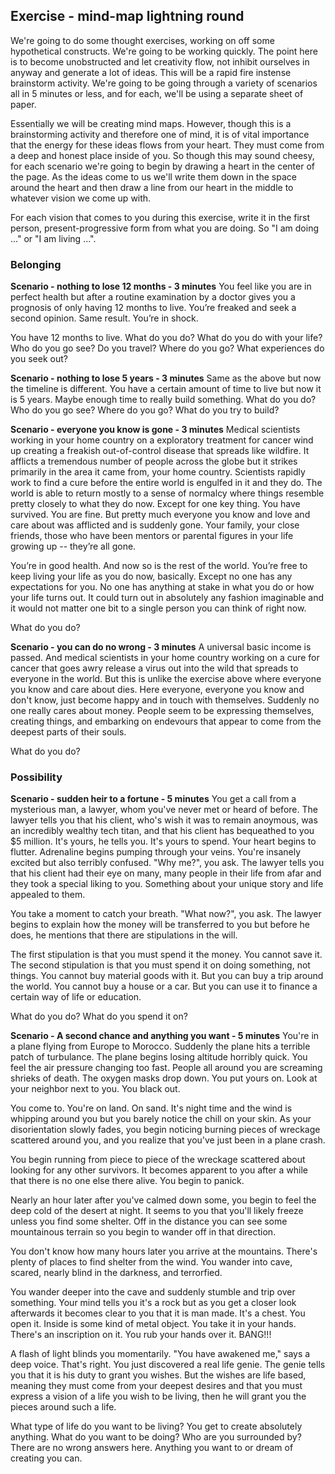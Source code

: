 ## Exercise - mind-map lightning round

We're going to do some thought exercises, working on off some hypothetical constructs.  We're going to be working quickly.  The point here is to become unobstructed and let creativity flow, not inhibit ourselves in anyway and generate a lot of ideas.  This will be a rapid fire instense brainstorm activity.  We're going to be going through a variety of scenarios all in 5 minutes or less, and for each, we'll be using a separate sheet of paper.

Essentially we will be creating mind maps.  However, though this is a brainstorming activity and therefore one of mind, it is of vital importance that the energy for these ideas flows from your heart.  They must come from a deep and honest place inside of you.  So though this may sound cheesy, for each scenario we're going to begin by drawing a heart in the center of the page.  As the ideas come to us we'll write them down in the space around the heart and then draw a line from our heart in the middle to whatever vision we come up with. 

For each vision that comes to you during this exercise, write it in the first person, present-progressive form from what you are doing.  So "I am doing ..." or "I am living ...".

### Belonging

**Scenario - nothing to lose 12 months - 3 minutes**
You feel like you are in perfect health but after a routine examination by a doctor gives you a prognosis of only having 12 months to live.  You’re freaked and seek a second opinion.  Same result.  You’re in shock.

You have 12 months to live.  What do you do?  What do you do with your life?  Who do you go see?  Do you travel?  Where do you go?  What experiences do you seek out? 

**Scenario - nothing to lose 5 years - 3 minutes**
Same as the above but now the timeline is different.  You have a certain amount of time to live but now it is 5 years.  Maybe enough time to really build something.  What do you do?  Who do you go see?  Where do you go?  What do you try to build? 

**Scenario - everyone you know is gone - 3 minutes**
Medical scientists working in your home country on a exploratory treatment for cancer wind up creating a freakish out-of-control disease that spreads like wildfire.  It afflicts a tremendous number of people across the globe but it strikes primarily in the area it came from, your home country.  Scientists rapidly work to find a cure before the entire world is engulfed in it and they do. The world is able to return mostly to a sense of normalcy where things resemble pretty closely to what they do now.  Except for one key thing.  You have survived.  You are fine.  But pretty much everyone you know and love and care about was afflicted and is suddenly gone.  Your family, your close friends, those who have been mentors or parental figures in your life growing up -- they’re all gone.

You’re in good health.  And now so is the rest of the world.  You’re free to keep living your life as you do now, basically.  Except no one has any expectations for you.  No one has anything at stake in what you do or how your life turns out.  It could turn out in absolutely any fashion imaginable and it would not matter one bit to a single person you can think of right now. 

What do you do? 

**Scenario - you can do no wrong - 3 minutes**
A universal basic income is passed. And medical scientists in your home country working on a cure for cancer that goes awry release a virus out into the wild that spreads to everyone in the world. But this is unlike the exercise above where everyone you know and care about dies.  Here everyone, everyone you know and don't know, just become happy and in touch with themselves. Suddenly no one really cares about money.  People seem to be expressing themselves, creating things, and embarking on endevours that appear to come from the deepest parts of their souls. 

What do you do? 

### Possibility

**Scenario - sudden heir to a fortune - 5 minutes**
You get a call from a mysterious man, a lawyer, whom you've never met or heard of before.  The lawyer tells you that his client, who's wish it was to remain anoymous, was an incredibly wealthy tech titan, and that his client has bequeathed to you $5 million.  It's yours, he tells you.  It's yours to spend.  Your heart begins to flutter.  Adrenaline begins pumping through your veins.  You're insanely excited but also terribly confused.  "Why me?", you ask.  The lawyer tells you that his client had their eye on many, many people in their life from afar and they took a special liking to you.  Something about your unique story and life appealed to them.  

You take a moment to catch your breath.  "What now?", you ask.  The lawyer begins to explain how the money will be transferred to you but before he does, he mentions that there are stipulations in the will. 

The first stipulation is that you must spend it the money. You cannot save it.  The second stipulation is that you must spend it on doing something, not things.  You cannot buy material goods with it.  But you can buy a trip around the world.  You cannot buy a house or a car.  But you can use it to finance a certain way of life or education.

What do you do?  What do you spend it on? 

**Scenario - A second chance and anything you want - 5 minutes**
You're in a plane flying from Europe to Morocco.  Suddenly the plane hits a terrible patch of turbulance.  The plane begins losing altitude horribly quick.  You feel the air pressure changing too fast.  People all around you are screaming shrieks of death.  The oxygen masks drop down.  You put yours on.  Look at your neighbor next to you.  You black out.

You come to.  You're on land.  On sand.  It's night time and the wind is whipping around you but you barely notice the chill on your skin.  As your disorientation slowly fades, you begin noticing burning pieces of wreckage scattered around you, and you realize that you've just been in a plane crash.

You begin running from piece to piece of the wreckage scattered about looking for any other survivors.  It becomes apparent to you after a while that there is no one else there alive.  You begin to panick.

Nearly an hour later after you've calmed down some, you begin to feel the deep cold of the desert at night.  It seems to you that you'll likely freeze unless you find some shelter.  Off in the distance you can see some mountainous terrain so you begin to wander off in that direction.

You don't know how many hours later you arrive at the mountains.  There's plenty of places to find shelter from the wind.  You wander into cave, scared, nearly blind in the darkness, and terrorfied.  

You wander deeper into the cave and suddenly stumble and trip over something.  Your mind tells you it's a rock but as you get a closer look afterwards it becomes clear to you that it is man made.  It's a chest.  You open it.  Inside is some kind of metal object.  You take it in your hands.  There's an inscription on it.  You rub your hands over it.  BANG!!!

A flash of light blinds you momentarily.  "You have awakened me," says a deep voice. That's right. You just discovered a real life genie.  The genie tells you that it is his duty to grant you wishes.  But the wishes are life based, meaning they must come from your deepest desires and that you must express a vision of a life you wish to be living, then he will grant you the pieces around such a life.

What type of life do you want to be living?  You get to create absolutely anything.  What do you want to be doing?  Who are you surrounded by? There are no wrong answers here.  Anything you want to or dream of creating you can.  

